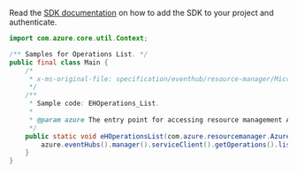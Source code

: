 Read the [SDK documentation](https://github.com/Azure/azure-sdk-for-java/blob/azure-resourcemanager_2.13.0/sdk/resourcemanager/azure-resourcemanager/README.md) on how to add the SDK to your project and authenticate.

```java
import com.azure.core.util.Context;

/** Samples for Operations List. */
public final class Main {
    /*
     * x-ms-original-file: specification/eventhub/resource-manager/Microsoft.EventHub/stable/2021-11-01/examples/EHOperations_List.json
     */
    /**
     * Sample code: EHOperations_List.
     *
     * @param azure The entry point for accessing resource management APIs in Azure.
     */
    public static void eHOperationsList(com.azure.resourcemanager.AzureResourceManager azure) {
        azure.eventHubs().manager().serviceClient().getOperations().list(Context.NONE);
    }
}
```
